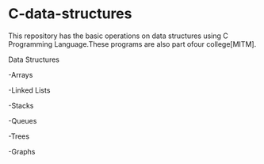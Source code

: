 # C-data-structures

This repository has the basic operations on data structures using C Programming Language.These programs are also part ofour college[MITM].

Data Structures

-Arrays

-Linked Lists

-Stacks

-Queues

-Trees

-Graphs 
